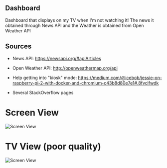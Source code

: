 ## Dashboard

Dashboard that displays on my TV when I'm not watching it! The news it obtained through News API and the Weather is obtained from Open Weather API


## Sources

* News API: https://newsapi.org/#apiArticles

* Open Weather API: http://openweathermap.org/api

* Help getting into "kiosk" mode: https://medium.com/@icebob/jessie-on-raspberry-pi-2-with-docker-and-chromium-c43b8d80e7e1#.8fvclfwdk

* Several StackOverflow pages




# Screen View
![Screen View](http://i.imgur.com/AEy7DGG.png)

# TV View (poor quality)
![Screen View](http://i.imgur.com/qmlPhpo.jpg)
